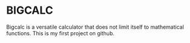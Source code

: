 # BIGCALC
Bigcalc is a versatile calculator that does not limit itself to mathematical functions. This is my first project on github.
